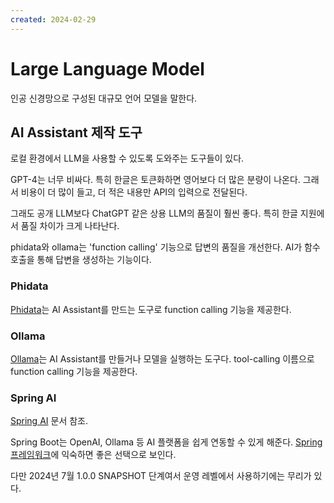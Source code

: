 ```yaml
---
created: 2024-02-29
---
```

# Large Language Model

인공 신경망으로 구성된 대규모 언어 모델을 말한다.

## AI Assistant 제작 도구

로컬 환경에서 LLM을 사용할 수 있도록 도와주는 도구들이 있다.

GPT-4는 너무 비싸다.
특히 한글은 토큰화하면 영어보다 더 많은 분량이 나온다.
그래서 비용이 더 많이 들고, 더 적은 내용만 API의 입력으로 전달된다.

그래도 공개 LLM보다 ChatGPT 같은 상용 LLM의 품질이 훨씬 좋다.
특히 한글 지원에서 품질 차이가 크게 나타난다.

phidata와 ollama는 'function calling' 기능으로 답변의 품질을 개선한다.
AI가 함수 호출을 통해 답변을 생성하는 기능이다.

### Phidata

[Phidata](/docs/wiki/phidata.md)는 AI Assistant를 만드는 도구로 function calling 기능을 제공한다.

### Ollama

[Ollama](/docs/wiki/ollama.md)는 AI Assistant를 만들거나 모델을 실행하는 도구다.
tool-calling 이름으로 function calling 기능을 제공한다.

### Spring AI

[Spring AI](/docs/wiki/spring-framework.md#spring-ai) 문서 참조.

Spring Boot는 OpenAI, Ollama 등 AI 플랫폼을 쉽게 연동할 수 있게 해준다.
[Spring 프레임워크](/docs/wiki/spring-framework.md)에 익숙하면 좋은 선택으로 보인다.

다만 2024년 7월 1.0.0 SNAPSHOT 단계여서 운영 레벨에서 사용하기에는 무리가 있다.
